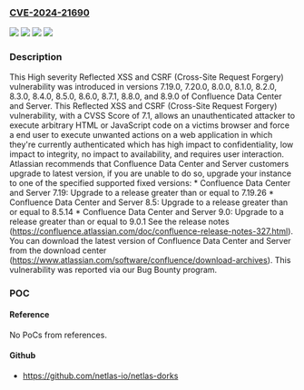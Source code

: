 ### [CVE-2024-21690](https://cve.mitre.org/cgi-bin/cvename.cgi?name=CVE-2024-21690)
![](https://img.shields.io/static/v1?label=Product&message=Confluence%20Data%20Center&color=blue)
![](https://img.shields.io/static/v1?label=Product&message=Confluence%20Server&color=blue)
![](https://img.shields.io/static/v1?label=Version&message=n%2Fa&color=blue)
![](https://img.shields.io/static/v1?label=Vulnerability&message=Reflected%20XSS&color=brighgreen)

### Description

This High severity Reflected XSS and CSRF (Cross-Site Request Forgery) vulnerability was introduced in versions 7.19.0, 7.20.0, 8.0.0, 8.1.0, 8.2.0, 8.3.0, 8.4.0, 8.5.0, 8.6.0, 8.7.1, 8.8.0, and 8.9.0 of Confluence Data Center and Server. 		This Reflected XSS and CSRF (Cross-Site Request Forgery) vulnerability, with a CVSS Score of 7.1, allows an unauthenticated attacker to execute arbitrary HTML or JavaScript code on a victims browser and force a end user to execute unwanted actions on a web application in which they're currently authenticated which has high impact to confidentiality, low impact to integrity, no impact to availability, and requires user interaction. 		Atlassian recommends that Confluence Data Center and Server customers upgrade to latest version, if you are unable to do so, upgrade your instance to one of the specified supported fixed versions:				* Confluence Data Center and Server 7.19: Upgrade to a release greater than or equal to 7.19.26				* Confluence Data Center and Server 8.5: Upgrade to a release greater than or equal to 8.5.14				* Confluence Data Center and Server 9.0: Upgrade to a release greater than or equal to 9.0.1						See the release notes (https://confluence.atlassian.com/doc/confluence-release-notes-327.html). You can download the latest version of Confluence Data Center and Server from the download center (https://www.atlassian.com/software/confluence/download-archives). 		This vulnerability was reported via our Bug Bounty program.

### POC

#### Reference
No PoCs from references.

#### Github
- https://github.com/netlas-io/netlas-dorks

